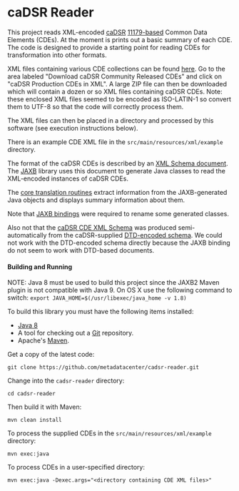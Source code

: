 caDSR Reader
============

This project reads XML-encoded [caDSR](https://wiki.nci.nih.gov/display/caDSR/caDSR+Wiki) [11179-based](http://metadata-standards.org/11179/)
Common Data Elements (CDEs).
At the moment is prints out a basic summary of each CDE. 
The code is designed to provide a starting point for reading CDEs for transformation into other formats.

XML files containing various CDE collections can be found [here](https://wiki.nci.nih.gov/display/caDSR/caDSR+Hosted+Data+Standards%2C+Downloads%2C+and+Transformation+Utilities).
Go to the area labeled "Download caDSR Community Released CDEs" and click on "caDSR Production CDEs in XML".
A large ZIP file can then be downloaded which will contain a dozen or so XML files containing caDSR CDEs.
Note: these enclosed XML files seemed to be encoded as ISO-LATIN-1 so convert them to UTF-8 so that the code will correctly process them.

The XML files can then be placed in a directory and processed by this software (see execution instructions below).

There is an example CDE XML file in the ```src/main/resources/xml/example``` directory.

The format of the caDSR CDEs is described by an [XML Schema document](https://github.com/metadatacenter/cadsr2cedar/blob/master/src/main/resources/xsd/DataElement_V4.0.xsd).
The [JAXB](http://www.oracle.com/technetwork/articles/javase/index-140168.html) library uses this document to generate Java classes to read the XML-encoded instances of caDSR CDEs.

The [core translation routines](https://github.com/metadatacenter/cadsr2cedar/blob/master/src/main/java/org/metadatacenter/ingestor/cadsr/CDEXMLInstances2CEDARCDEInstances.java)
extract information from the JAXB-generated Java objects and displays summary information about them.

Note that [JAXB bindings](https://github.com/metadatacenter/cadsr2cedar/blob/master/src/main/resources/xjb/bindings.xjb)
were required to rename some generated classes.

Also not that the [caDSR CDE XML Schema](https://github.com/metadatacenter/cadsr2cedar/blob/master/src/main/resources/xsd/DataElement_V4.0.xsd)
was produced semi-automatically from the caDSR-supplied [DTD-encoded schema](https://github.com/metadatacenter/cadsr2cedar/blob/master/src/main/resources/dtd/DataElement_V4.0.dtd).
We could not work with the DTD-encoded schema directly because the JAXB binding do not seem to work with DTD-based documents.

#### Building and Running

NOTE: Java 8 must be used to build this project since the JAXB2 Maven plugin is not compatible with Java 9.
On OS X use the following command to switch: ```export JAVA_HOME=$(/usr/libexec/java_home -v 1.8)```

To build this library you must have the following items installed:

+ [Java 8](http://www.oracle.com/technetwork/java/javase/downloads/index.html)
+ A tool for checking out a [Git](http://git-scm.com/) repository.
+ Apache's [Maven](http://maven.apache.org/index.html).

Get a copy of the latest code:

    git clone https://github.com/metadatacenter/cadsr-reader.git

Change into the ```cadsr-reader``` directory:

    cd cadsr-reader 

Then build it with Maven:

    mvn clean install

To process the supplied CDEs in the ```src/main/resources/xml/example``` directory:

    mvn exec:java

To process CDEs in a user-specified directory:

    mvn exec:java -Dexec.args="<directory containing CDE XML files>"
